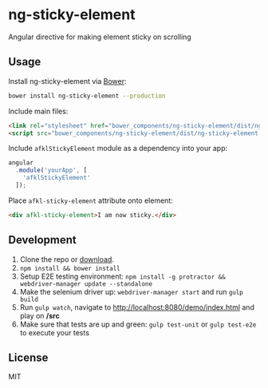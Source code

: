 # ng-sticky-element

Angular directive for making element sticky on scrolling

## Usage

Install ng-sticky-element via [Bower](http://bower.io):
```bash
bower install ng-sticky-element --production
```

Include main files:
```html
<link rel="stylesheet" href="bower_components/ng-sticky-element/dist/ng-sticky-element.min.css">
<script src="bower_components/ng-sticky-element/dist/ng-sticky-element.min.js"></script>
```

Include ``afklStickyElement`` module as a dependency into your app:
```javascript
angular
  .module('yourApp', [
    'afklStickyElement'
  ]);
```

Place ``afkl-sticky-element`` attribute onto element:
```html
<div afkl-sticky-element>I am now sticky.</div>
```

## Development

1. Clone the repo or [download]().
2. ``npm install && bower install``
3. Setup E2E testing environment: ``npm install -g protractor && webdriver-manager update --standalone``
4. Make the selenium driver up: ``webdriver-manager start`` and run ``gulp build``
5. Run ``gulp watch``, navigate to [http://localhost:8080/demo/index.html](http://localhost:8080/demo/index.html) and play on **/src**
6. Make sure that tests are up and green: ``gulp test-unit`` or ``gulp test-e2e`` to execute your tests

## License

MIT
